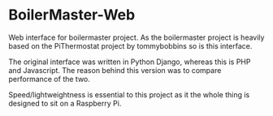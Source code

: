 BoilerMaster-Web
================

Web interface for boilermaster project. As the boilermaster project is heavily based on the PiThermostat project by tommybobbins so is this interface.

The original interface was written in Python Django, whereas this is PHP and Javascript. The reason behind this version was to compare performance of the two.

Speed/lightweightness is essential to this project as it the whole thing is designed to sit on a Raspberry Pi.
